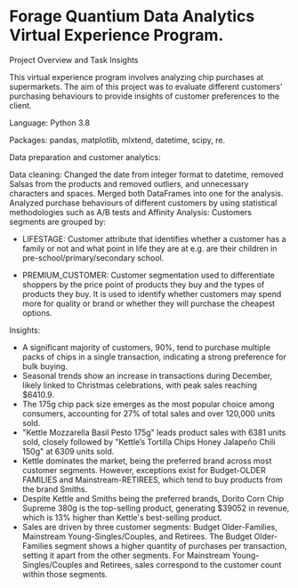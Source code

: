 # Forage Quantium Data Analytics Virtual Experience Program.

Project Overview and Task Insights

This virtual experience program involves analyzing chip purchases at supermarkets. The aim of this project was to evaluate different customers' purchasing behaviours to provide insights of customer preferences to the client.

Language: Python 3.8

Packages: pandas, matplotlib, mlxtend, datetime, scipy, re.


Data preparation and customer analytics:

Data cleaning: Changed the date from integer format to datetime, removed Salsas from the products and removed outliers, and unnecessary characters and spaces.
Merged both DataFrames into one for the analysis.
Analyzed purchase behaviours of different customers by using statistical methodologies such as A/B tests and Affinity Analysis:
Customers segments are grouped by:
* LIFESTAGE: Customer attribute that identifies whether a customer has a family or not and what point in life they are at e.g. are their children in pre-school/primary/secondary school.

* PREMIUM_CUSTOMER: Customer segmentation used to differentiate shoppers by the price point of products they buy and the types of products they buy. It is used to identify whether customers may spend more for quality or brand or whether they will purchase the cheapest options.


Insights:

* A significant majority of customers, 90%, tend to purchase multiple packs of chips in a single transaction, indicating a strong preference for bulk buying.
* Seasonal trends show an increase in transactions during December, likely linked to Christmas celebrations, with peak sales reaching $6410.9.
* The 175g chip pack size emerges as the most popular choice among consumers, accounting for 27% of total sales and over 120,000 units sold.
* "Kettle Mozzarella Basil Pesto 175g" leads product sales with 6381 units sold, closely followed by "Kettle’s Tortilla Chips Honey Jalapeño Chili 150g" at 6309 units sold.
* Kettle dominates the market, being the preferred brand across most customer segments. However, exceptions exist for Budget-OLDER FAMILIES and Mainstream-RETIREES, which tend to buy products from the brand Smiths.
* Despite Kettle and Smiths being the preferred brands, Dorito Corn Chip Supreme 380g is the top-selling product, generating $39052 in revenue, which is 13% higher than Kettle's best-selling product.
* Sales are driven by three customer segments: Budget Older-Families, Mainstream Young-Singles/Couples, and Retirees. The Budget Older-Families segment shows a higher quantity of purchases per transaction, setting it apart from the other segments. For Mainstream Young-Singles/Couples and Retirees, sales correspond to the customer count within those segments.
